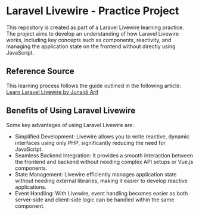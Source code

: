 # Laravel Livewire - Practice Project
This repository is created as part of a Laravel Livewire learning practice. The project aims to develop an understanding of how Laravel Livewire works, including key concepts such as components, reactivity, and managing the application state on the frontend without directly using JavaScript.

## Reference Source
This learning process follows the guide outlined in the following article:
[Learn Laravel Livewire by Junaidi Arif](https://medium.com/@junaidiar.fcb)

## Benefits of Using Laravel Livewire
Some key advantages of using Laravel Livewire are:
- Simplified Development: Livewire allows you to write reactive, dynamic interfaces using only PHP, significantly reducing the need for JavaScript.
- Seamless Backend Integration: It provides a smooth interaction between the frontend and backend without needing complex API setups or Vue.js components.
- State Management: Livewire efficiently manages application state without needing external libraries, making it easier to develop reactive applications.
- Event Handling: With Livewire, event handling becomes easier as both server-side and client-side logic can be handled within the same component.
